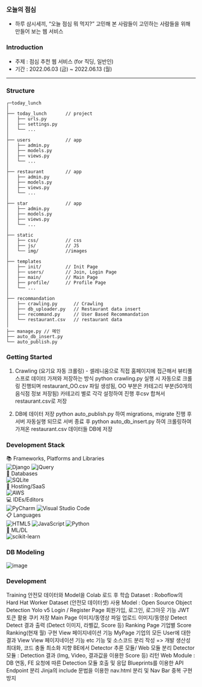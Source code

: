 ### 오늘의 점심
- 하루 삼시세끼, “오늘 점심 뭐 먹지?” 고민해 본 사람들이 고민하는 사람들을 위해 만들어 보는 웹 서비스

### Introduction
- 주제 : 점심 추천 웹 서비스 (for 직딩, 일반인)
- 기간 : 2022.06.03 (금) ~ 2022.06.13 (월)

<hr>

### Structure
```
┌─today_lunch
│
├── today_lunch       // project
│   ├── urls.py       
│   ├── settings.py    
│   └── ...
│
├── users             // app
│   ├── admin.py
│   ├── models.py
│   ├── views.py
│   └── ...
│
├── restaurant        // app
│   ├── admin.py
│   ├── models.py
│   ├── views.py
│   └── ...
│
├── star              // app
│   ├── admin.py
│   ├── models.py
│   ├── views.py
│   └── ...
│
├── static 
│   ├── css/          // css
│   ├── js/           // JS
│   └── img/          //images    
│   
├── templates
│   ├── init/         // Init Page  
│   ├── users/        // Join, Login Page  
│   ├── main/         // Main Page  
│   ├── profile/      // Profile Page  
│   └── ...
│
├── recommandation
│   ├── crawling.py      // Crawling
│   ├── db_uploader.py   // Restaurant data insert
│   ├── recommand.py     // User Based Recommandation
│   └── restaurant.csv   // restaurant data
│
├── manage.py // 메인
├── auto_db_insert.py
└── auto_publish.py
```

### Getting Started
1. Crawling (요기요 자동 크롤링) - 셀레니움으로 직접 홈페이지에 접근해서 뷰티풀스프로 데이터 가져와 저장하는 방식
python crawling.py 실행 시 자동으로 크롤링 진행되며 restaurant_OO.csv 파일 생성됨, OO 부분은 카테고리 부분(50개의 음식점 정보 저장됨)
카테고리 별로 각각 설정하여 진행 후csv 합쳐서 restaurant.csv로 저장

2. DB에 데이터 저장
python auto_publish.py 하여 migrations, migrate 진행 후 서버 자동실행 되므로 서버 종료 후
python auto_db_insert.py 하여 크롤링하여 가져온 restaurant.csv 데이터들 DB에 저장

### Development Stack
📚 Frameworks, Platforms and Libraries     
![Django](https://img.shields.io/badge/django-%23092E20.svg?style=for-the-badge&logo=django&logoColor=white)
![jQuery](https://img.shields.io/badge/jquery-%230769AD.svg?style=for-the-badge&logo=jquery&logoColor=white)    
💾 Databases    
![SQLite](https://img.shields.io/badge/sqlite-%2307405e.svg?style=for-the-badge&logo=sqlite&logoColor=white)    
🎈 Hosting/SaaS   
![AWS](https://img.shields.io/badge/AWS-%23FF9900.svg?style=for-the-badge&logo=amazon-aws&logoColor=white)    
💻 IDEs/Editors   
![PyCharm](https://img.shields.io/badge/pycharm-143?style=for-the-badge&logo=pycharm&logoColor=black&color=black&labelColor=green)
![Visual Studio Code](https://img.shields.io/badge/Visual%20Studio%20Code-0078d7.svg?style=for-the-badge&logo=visual-studio-code&logoColor=white)    
📋 Languages    
![HTML5](https://img.shields.io/badge/html5-%23E34F26.svg?style=for-the-badge&logo=html5&logoColor=white)
![JavaScript](https://img.shields.io/badge/javascript-%23323330.svg?style=for-the-badge&logo=javascript&logoColor=%23F7DF1E)
![Python](https://img.shields.io/badge/python-3670A0?style=for-the-badge&logo=python&logoColor=ffdd54)    
🍗 ML/DL    
![scikit-learn](https://img.shields.io/badge/scikit--learn-%23F7931E.svg?style=for-the-badge&logo=scikit-learn&logoColor=white)    

### DB Modeling
![image](https://user-images.githubusercontent.com/87006912/173292061-a4710c4a-ad46-48bc-bdc6-a89acd377d4c.png)

### Development

Training
안전모 데이터와 Model을 Colab 로드 후 학습
Dataset : Roboflow의 Hard Hat Worker Dataset (안전모 데이터셋) 사용
Model : Open Source Object Detection Yolo v5
Login / Register Page
회원가입, 로그인, 로그아웃 기능
JWT 토큰 활용 쿠키 저장
Main Page
이미지/동영상 파일 업로드
이미지/동영상 Detect
Detect 결과 출력 (Detect 이미지, 라벨값, Score 등)
Ranking Page
기업별 Score Ranking(현재 월) 구현
View 페이지네이션 기능
MyPage
기업의 모든 User에 대한 결과 View
View 페이지네이션 기능
etc
기능 및 소스코드 분리 작성 => 개발 생산성 최대화, 코드 충돌 최소화 지향
BE에서 Detector 추론 모듈/ Web 모듈 분리
Detector 모듈 : Detection 결과 (Img, Video, 결과값을 이용한 Score 등) 리턴
Web Module : DB 연동, FE 요청에 따른 Detection 모듈 호출 및 응답
Blueprints를 이용한 API Endpoint 분리
Jinja의 include 문법을 이용한 nav.html 분리 및 Nav Bar 중복 구현 방지
